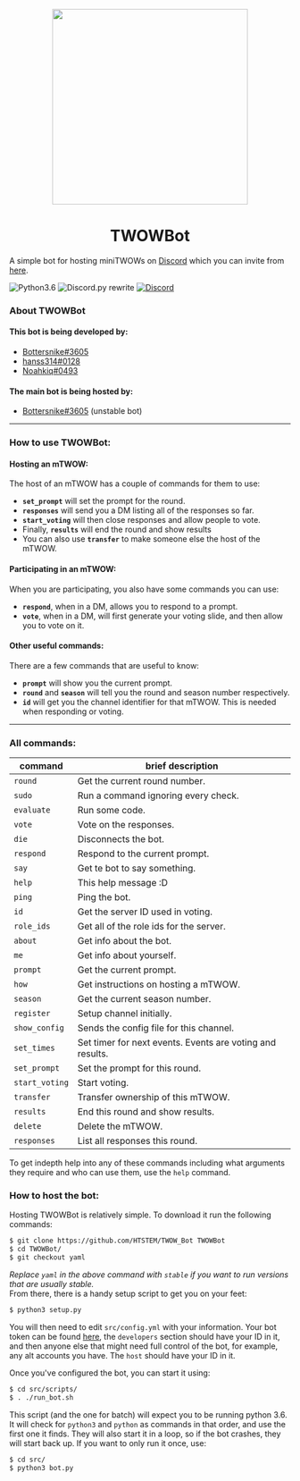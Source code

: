 <p align="center"><img width="350" src="https://botter.doesnt-have-a.life/cq78pep.png"></p>
<h1 align="center">TWOWBot</h1>

A simple bot for hosting miniTWOWs on [Discord](https://discordapp.com) which you can invite from [here](https://discordapp.com/oauth2/authorize?client_id=222869815650418690&scope=bot).

![Python3.6](https://img.shields.io/badge/python-3.6-blue.svg)
![Discord.py rewrite](https://img.shields.io/badge/discord.py-rewrite-orange.svg)
[![Discord](https://discordapp.com/api/guilds/303616392710586373/widget.png)](https://discord.gg/t58ukQW)

### About TWOWBot
#### This bot is being developed by:
* [Bottersnike#3605](https://github.com/Bottersnike)
* [hanss314#0128](https://github.com/hanss314)
* [Noahkiq#0493](https://github.com/Noahkiq)
#### The main bot is being hosted by:
* [Bottersnike#3605](https://github.com/Bottersnike) (unstable bot)

---
### How to use TWOWBot:
#### Hosting an mTWOW:
The host of an mTWOW has a couple of commands for them to use:
* **`set_prompt`** will set the prompt for the round.
* **`responses`** will send you a DM listing all of the responses so far.
* **`start_voting`** will then close responses and allow people to vote.
* Finally, **`results`** will end the round and show results
* You can also use **`transfer`** to make someone else the host of the mTWOW.
#### Participating in an mTWOW:
When you are participating, you also have some commands you can use:
* **`respond`**, when in a DM, allows you to respond to a prompt.
* **`vote`**, when in a DM, will first generate your voting slide, and then allow you to vote on it.
#### Other useful commands:
There are a few commands that are useful to know:
* **`prompt`** will show you the current prompt.
* **`round`** and **`season`** will tell you the round and season number respectively.
* **`id`** will get you the channel identifier for that mTWOW. This is needed when responding or voting.

---
### All commands:
| command        | brief description |
| -------------- | ----------------- |
| `round`        | Get the current round number. |
| `sudo`         | Run a command ignoring every check. |
| `evaluate`     | Run some code. |
| `vote`         | Vote on the responses. |
| `die`          | Disconnects the bot. |
| `respond`      | Respond to the current prompt. |
| `say`          | Get te bot to say something. |
| `help`         | This help message :D |
| `ping`         | Ping the bot. |
| `id`           | Get the server ID used in voting. |
| `role_ids`     | Get all of the role ids for the server. |
| `about`        | Get info about the bot. |
| `me`           | Get info about yourself. |
| `prompt`       | Get the current prompt. |
| `how`          | Get instructions on hosting a mTWOW. |
| `season`       | Get the current season number. |
| `register`     | Setup channel initially. |
| `show_config`  | Sends the config file for this channel. |
| `set_times`    | Set timer for next events.  Events are voting and results. |
| `set_prompt`   | Set the prompt for this round. |
| `start_voting` | Start voting. |
| `transfer`     | Transfer ownership of this mTWOW. |
| `results`      | End this round and show results. |
| `delete`       | Delete the mTWOW. |
| `responses`    | List all responses this round. |

To get indepth help into any of these commands including what arguments they require and who can use them, use the `help` command.

### How to host the bot:
Hosting TWOWBot is relatively simple. To download it run the following commands:
```sh
$ git clone https://github.com/HTSTEM/TWOW_Bot TWOWBot
$ cd TWOWBot/
$ git checkout yaml
```
*Replace `yaml` in the above command with `stable` if you want to run versions that are usually stable.*  
From there, there is a handy setup script to get you on your feet:
```sh
$ python3 setup.py
```
You will then need to edit `src/config.yml` with your information. Your bot token can be found [here](https://discordapp.com/developers/applications/me),
the `developers` section should have your ID in it, and then anyone else that might need full control of the bot,
for example, any alt accounts you have. The `host` should have your ID in it.

Once you've configured the bot, you can start it using:
```sh
$ cd src/scripts/
$ . ./run_bot.sh
```
This script (and the one for batch) will expect you to be running python 3.6. It will check for `python3` and `python` as commands in that order,
and use the first one it finds. They will also start it in a loop, so if the bot crashes, they will start back up. If you want to only run it once, use:
```sh
$ cd src/
$ python3 bot.py
```
